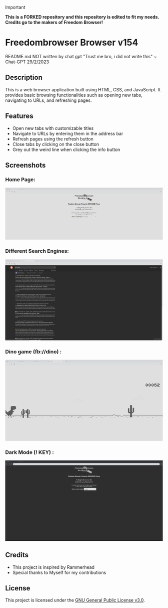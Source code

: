 > [!IMPORTANT]
> **This is a FORKED repository and this repository is edited to fit my needs. Credits go to the makers of Freedom Browser!**


# Freedombrowser Browser v154
README.md NOT written by chat gpt "Trust me bro, i did not write this" ~ Chat-GPT 29/2/2023



## Description
This is a web browser application built using HTML, CSS, and JavaScript. It provides basic browsing functionalities such as opening new tabs, navigating to URLs, and refreshing pages.

## Features
- Open new tabs with customizable titles
- Navigate to URLs by entering them in the address bar
- Refresh pages using the refresh button
- Close tabs by clicking on the close button
- Grey out the weird line when clicking the info button

## Screenshots
### **Home Page:**
![image](img/readme/image.png)
### **Different Search Engines:**
![image](img/readme/image_2.png)
### **Dino game (fb://dino) :**
![image](img/readme/image_3.png)
### **Dark Mode (! KEY) :**
![image](img/readme/image_4.png)

## Credits
- This project is inspired by Rammerhead 
- Special thanks to Myself for my contributions

## License
This project is licensed under the [GNU General Public License v3.0](LICENSE).
